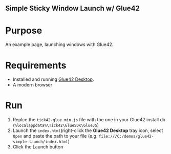 Simple Sticky Window Launch w/ Glue42
---

# Purpose
An example page, launching windows with Glue42.

# Requirements
- Installed and running [Glue42 Desktop](https://glue42.com/).
- A modern browser

# Run
1. Replce the `tick42-glue.min.js` file with the one in your Glue42
install dir (`%localappdata%\Tick42\GlueSDK\GlueJS`)
2. Launch the `index.html`(right-click the **Glue42 Desktop** tray icon,
select `Open` and paste the path to your file (e.g.
`file:///C:/demos/glue42-simple-launch/index.html`)
3. Click the Launch button
